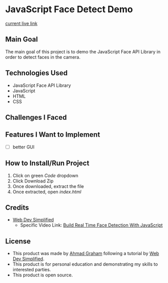 # JavaScript Face Detect Demo
[current live link]()

## Main Goal
The main goal of this project is to demo the JavaScript Face API Library in order to detect faces in the camera.

## Technologies Used
* JavaScript Face API Library
* JavaScript
* HTML
* CSS

## Challenges I Faced

## Features I Want to Implement
* [ ] better GUI

## How to Install/Run Project
1. Click on green *Code* dropdown
2. Click Download Zip
3. Once downloaded, extract the file
4. Once extracted, open *index.html*

## Credits
* [Web Dev Simplified](https://www.youtube.com/channel/UCFbNIlppjAuEX4znoulh0Cw)
    * Specific Video Link: [Build Real Time Face Detection With JavaScript](https://www.youtube.com/watch?v=CVClHLwv-4I&t=32s)

## License
* This product was made by [Ahmad Graham](https://linktr.ee/AhmadG_02) following a tutorial by [Web Dev Simplified](https://www.youtube.com/channel/UCFbNIlppjAuEX4znoulh0Cw).
* This product is for personal education and demonstrating my skills to interested parties.  
* This product is open source.